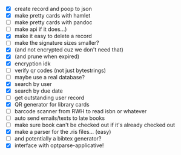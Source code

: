- [x] create record and poop to json
- [x] make pretty cards with hamlet
- [ ] make pretty cards with pandoc
- [ ] make api if it does...)
- [x] make it easy to delete a record
- [ ] make the signature sizes smaller?
- [x] (and not encrypted cuz we don't need that)
- [x] (and prune when expired)
- [x] encryption idk
- [ ] verify qr codes (not just bytestrings)
- [ ] maybe use a real database?
- [x] search by user
- [x] search by due date
- [ ] get outstanding user record
- [x] QR generator for library cards
- [ ] barcode scanner from RWH to read isbn or whatever
- [ ] auto send emails/texts to late books
- [ ] make sure book can't be checked out if it's already checked out
- [x] make a parser for the .ris files... (easy) 
- [ ] and potentially a bibtex generator?
- [x] interface with optparse-applicative!

